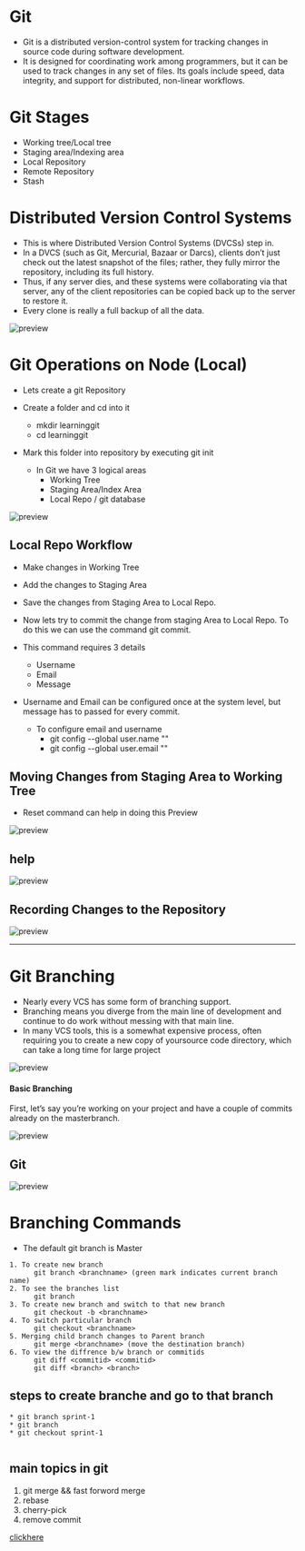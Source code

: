 # Git 

* Git is a distributed version-control system for tracking changes in source code during software development. 
* It is designed for coordinating work among programmers, but it can be used to track changes in any set of files. Its goals include speed, data integrity, and support for distributed, non-linear workflows.

# Git Stages

* Working tree/Local tree
* Staging area/Indexing area
* Local Repository
* Remote Repository
* Stash


# Distributed Version Control Systems
* This is where Distributed Version Control Systems (DVCSs) step in. 
* In a DVCS (such as Git, Mercurial, Bazaar or Darcs), clients don’t just check out the latest snapshot of the files; rather, they fully mirror the repository, including its full history. 
* Thus, if any server dies, and these systems were collaborating via that server, any of the client repositories can be copied back up to the server to restore it. 
* Every clone is really a full backup of all the data.

![preview](./images/vs-1.png)

# Git Operations on Node (Local)
* Lets create a git Repository
* Create a folder and cd into it
    * mkdir learninggit
    * cd learninggit

* Mark this folder into repository by executing git init
    * In Git we have 3 logical areas
        * Working Tree
        * Staging Area/Index Area
        * Local Repo / git database

![preview](./images/stages.png)

## Local Repo Workflow
* Make changes in Working Tree
* Add the changes to Staging Area
* Save the changes from Staging Area to Local Repo.

* Now lets try to commit the change from staging Area to Local Repo. To do this we can use the command git commit.
* This command requires 3 details
    * Username
    * Email
    * Message

* Username and Email can be configured once at the system level, but message has to passed for every commit.
    * To configure email and username
        * git config --global user.name "<yourusername>"
        * git config --global user.email "<youremailid>"

## Moving Changes from Staging Area to Working Tree
* Reset command can help in doing this Preview

![preview](./images/reset.png)

## help

![preview](./images/git-help.png)

## Recording Changes to the Repository
![preview](./images/Changes-in-Repository.png)

---

# Git Branching

* Nearly  every  VCS  has  some  form  of  branching  support.  
* Branching  means  you  diverge  from  the main  line  of  development  and  continue  to  do  work  without  messing  with  that  main  line.  
* In  many VCS  tools,  this  is  a  somewhat  expensive  process,  often  requiring  you  to  create  a  new  copy  of  yoursource code directory, which can take a long time for large project

![preview](./images/braches.png)

#### Basic Branching
First, let’s say you’re working on your project and have a couple of commits already on the masterbranch.

![preview](./images/basic-branch.png)

## Git
![preview](./images/Git-history.png)


# Branching Commands

* The default git branch is Master

```
1. To create new branch
      git branch <branchname> (green mark indicates current branch name)
2. To see the branches list
      git branch
3. To create new branch and switch to that new branch
      git checkout -b <branchname>
4. To switch particular branch
      git checkout <branchname>
5. Merging child branch changes to Parent branch
      git merge <branchname> (move the destination branch)
6. To view the diffrence b/w branch or commitids
      git diff <commitid> <commitid>
      git diff <branch> <branch>
```

## steps to create branche and go to that branch
```
* git branch sprint-1
* git branch 
* git checkout sprint-1
  
```

## main topics in git 

 1. git merge  && fast forword merge
 2. rebase
 3. cherry-pick
 4. remove commit 

 [clickhere](./main.md)